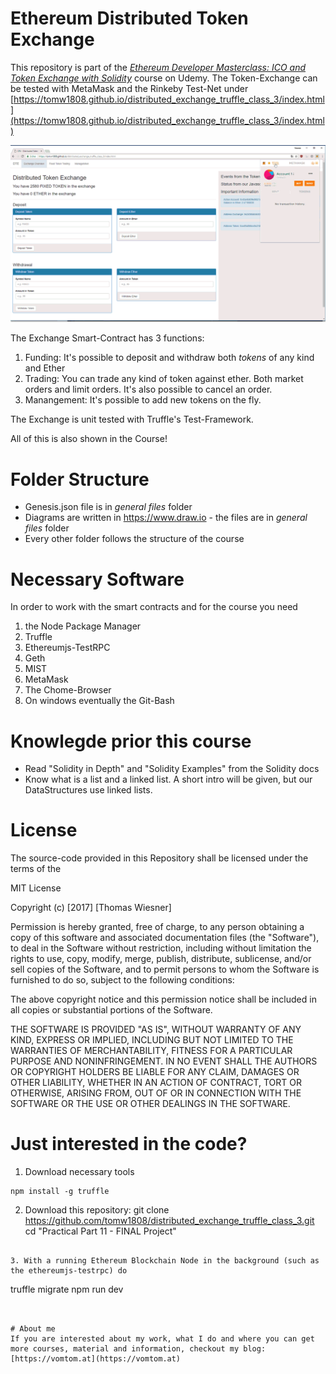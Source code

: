 # Ethereum Distributed Token Exchange

This repository is part of the [_Ethereum Developer Masterclass: ICO and Token Exchange with Solidity_](https://www.udemy.com/ethereum-masterclass/?couponCode=VOMTOMWEBSITE10) course on Udemy. The Token-Exchange can be tested with MetaMask and the Rinkeby Test-Net under [https://tomw1808.github.io/distributed_exchange_truffle_class_3/index.html](https://tomw1808.github.io/distributed_exchange_truffle_class_3/index.html)

![distributed token exchange splash screen](exchange_animation.gif "The Distributed Token Exchange")

The Exchange Smart-Contract has 3 functions:
1. Funding: It's possible to deposit and withdraw both _tokens_ of any kind and Ether
2. Trading: You can trade any kind of token against ether. Both market orders and limit orders. It's also possible to cancel an order.
3. Manangement: It's possible to add new tokens on the fly.

The Exchange is unit tested with Truffle's Test-Framework.

All of this is also shown in the Course!


# Folder Structure

* Genesis.json file is in _general files_ folder
* Diagrams are written in https://www.draw.io - the files are in _general files_ folder
* Every other folder follows the structure of the course

# Necessary Software

In order to work with the smart contracts and for the course you need

1. the Node Package Manager
2. Truffle
3. Ethereumjs-TestRPC
4. Geth
5. MIST
6. MetaMask
7. The Chome-Browser
8. On windows eventually the Git-Bash


# Knowlegde prior this course

* Read "Solidity in Depth" and "Solidity Examples" from the Solidity docs
* Know what is a list and a linked list. A short intro will be given, but our DataStructures use linked lists.

# License
The source-code provided in this Repository shall be licensed under the terms of the

MIT License

Copyright (c) [2017] [Thomas Wiesner]

Permission is hereby granted, free of charge, to any person obtaining a copy
of this software and associated documentation files (the "Software"), to deal
in the Software without restriction, including without limitation the rights
to use, copy, modify, merge, publish, distribute, sublicense, and/or sell
copies of the Software, and to permit persons to whom the Software is
furnished to do so, subject to the following conditions:

The above copyright notice and this permission notice shall be included in all
copies or substantial portions of the Software.

THE SOFTWARE IS PROVIDED "AS IS", WITHOUT WARRANTY OF ANY KIND, EXPRESS OR
IMPLIED, INCLUDING BUT NOT LIMITED TO THE WARRANTIES OF MERCHANTABILITY,
FITNESS FOR A PARTICULAR PURPOSE AND NONINFRINGEMENT. IN NO EVENT SHALL THE
AUTHORS OR COPYRIGHT HOLDERS BE LIABLE FOR ANY CLAIM, DAMAGES OR OTHER
LIABILITY, WHETHER IN AN ACTION OF CONTRACT, TORT OR OTHERWISE, ARISING FROM,
OUT OF OR IN CONNECTION WITH THE SOFTWARE OR THE USE OR OTHER DEALINGS IN THE
SOFTWARE.

# Just interested in the code?

1. Download necessary tools
```
npm install -g truffle
```

2. Download this repository:
git clone https://github.com/tomw1808/distributed_exchange_truffle_class_3.git
cd  "Practical Part 11 - FINAL Project"
```

3. With a running Ethereum Blockchain Node in the background (such as the ethereumjs-testrpc) do
```
truffle migrate
npm run dev
```


# About me
If you are interested about my work, what I do and where you can get more courses, material and information, checkout my blog: [https://vomtom.at](https://vomtom.at)